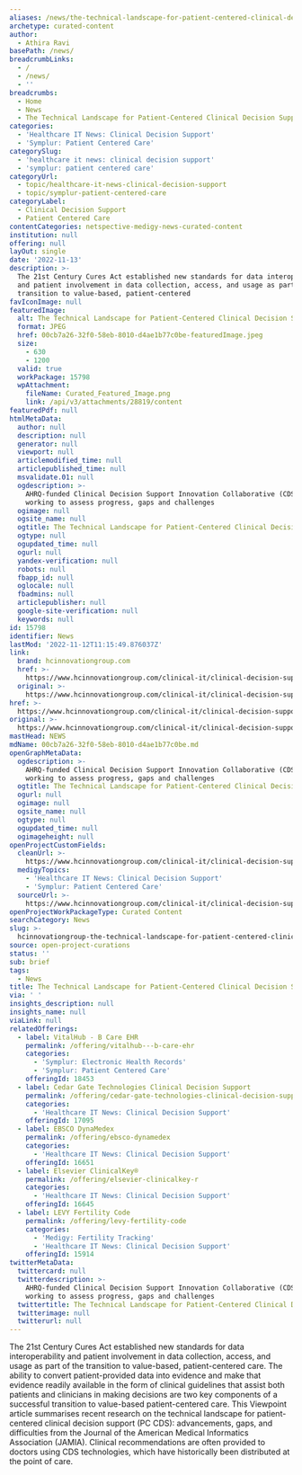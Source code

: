 ```yaml
---
aliases: /news/the-technical-landscape-for-patient-centered-clinical-decision-support
archetype: curated-content
author:
  - Athira Ravi
basePath: /news/
breadcrumbLinks:
  - /
  - /news/
  - ''
breadcrumbs:
  - Home
  - News
  - The Technical Landscape for Patient-Centered Clinical Decision Support
categories:
  - 'Healthcare IT News: Clinical Decision Support'
  - 'Symplur: Patient Centered Care'
categorySlug:
  - 'healthcare it news: clinical decision support'
  - 'symplur: patient centered care'
categoryUrl:
  - topic/healthcare-it-news-clinical-decision-support
  - topic/symplur-patient-centered-care
categoryLabel:
  - Clinical Decision Support
  - Patient Centered Care
contentCategories: netspective-medigy-news-curated-content
institution: null
offering: null
layOut: single
date: '2022-11-13'
description: >-
  The 21st Century Cures Act established new standards for data interoperability
  and patient involvement in data collection, access, and usage as part of the
  transition to value-based, patient-centered 
favIconImage: null
featuredImage:
  alt: The Technical Landscape for Patient-Centered Clinical Decision Support
  format: JPEG
  href: 00cb7a26-32f0-58eb-8010-d4ae1b77c0be-featuredImage.jpeg
  size:
    - 630
    - 1200
  valid: true
  workPackage: 15798
  wpAttachment:
    fileName: Curated_Featured_Image.png
    link: /api/v3/attachments/28819/content
featuredPdf: null
htmlMetaData:
  author: null
  description: null
  generator: null
  viewport: null
  articlemodified_time: null
  articlepublished_time: null
  msvalidate.01: null
  ogdescription: >-
    AHRQ-funded Clinical Decision Support Innovation Collaborative (CDSiC) is
    working to assess progress, gaps and challenges
  ogimage: null
  ogsite_name: null
  ogtitle: The Technical Landscape for Patient-Centered Clinical Decision Support
  ogtype: null
  ogupdated_time: null
  ogurl: null
  yandex-verification: null
  robots: null
  fbapp_id: null
  oglocale: null
  fbadmins: null
  articlepublisher: null
  google-site-verification: null
  keywords: null
id: 15798
identifier: News
lastMod: '2022-11-12T11:15:49.876037Z'
link:
  brand: hcinnovationgroup.com
  href: >-
    https://www.hcinnovationgroup.com/clinical-it/clinical-decision-support/article/21286553/the-technical-landscape-for-patientcentered-clinical-decision-support
  original: >-
    https://www.hcinnovationgroup.com/clinical-it/clinical-decision-support/article/21286553/the-technical-landscape-for-patientcentered-clinical-decision-support
href: >-
  https://www.hcinnovationgroup.com/clinical-it/clinical-decision-support/article/21286553/the-technical-landscape-for-patientcentered-clinical-decision-support
original: >-
  https://www.hcinnovationgroup.com/clinical-it/clinical-decision-support/article/21286553/the-technical-landscape-for-patientcentered-clinical-decision-support
mastHead: NEWS
mdName: 00cb7a26-32f0-58eb-8010-d4ae1b77c0be.md
openGraphMetaData:
  ogdescription: >-
    AHRQ-funded Clinical Decision Support Innovation Collaborative (CDSiC) is
    working to assess progress, gaps and challenges
  ogtitle: The Technical Landscape for Patient-Centered Clinical Decision Support
  ogurl: null
  ogimage: null
  ogsite_name: null
  ogtype: null
  ogupdated_time: null
  ogimageheight: null
openProjectCustomFields:
  cleanUrl: >-
    https://www.hcinnovationgroup.com/clinical-it/clinical-decision-support/article/21286553/the-technical-landscape-for-patientcentered-clinical-decision-support
  medigyTopics:
    - 'Healthcare IT News: Clinical Decision Support'
    - 'Symplur: Patient Centered Care'
  sourceUrl: >-
    https://www.hcinnovationgroup.com/clinical-it/clinical-decision-support/article/21286553/the-technical-landscape-for-patientcentered-clinical-decision-support
openProjectWorkPackageType: Curated Content
searchCategory: News
slug: >-
  hcinnovationgroup-the-technical-landscape-for-patient-centered-clinical-decision-support
source: open-project-curations
status: ''
sub: brief
tags:
  - News
title: The Technical Landscape for Patient-Centered Clinical Decision Support
via: ' '
insights_description: null
insights_name: null
viaLink: null
relatedOfferings:
  - label: VitalHub - B Care EHR
    permalink: /offering/vitalhub---b-care-ehr
    categories:
      - 'Symplur: Electronic Health Records'
      - 'Symplur: Patient Centered Care'
    offeringId: 18453
  - label: Cedar Gate Technologies Clinical Decision Support
    permalink: /offering/cedar-gate-technologies-clinical-decision-support
    categories:
      - 'Healthcare IT News: Clinical Decision Support'
    offeringId: 17095
  - label: EBSCO DynaMedex
    permalink: /offering/ebsco-dynamedex
    categories:
      - 'Healthcare IT News: Clinical Decision Support'
    offeringId: 16651
  - label: Elsevier ClinicalKey®
    permalink: /offering/elsevier-clinicalkey-r
    categories:
      - 'Healthcare IT News: Clinical Decision Support'
    offeringId: 16645
  - label: LEVY Fertility Code
    permalink: /offering/levy-fertility-code
    categories:
      - 'Medigy: Fertility Tracking'
      - 'Healthcare IT News: Clinical Decision Support'
    offeringId: 15914
twitterMetaData:
  twittercard: null
  twitterdescription: >-
    AHRQ-funded Clinical Decision Support Innovation Collaborative (CDSiC) is
    working to assess progress, gaps and challenges
  twittertitle: The Technical Landscape for Patient-Centered Clinical Decision Support
  twitterimage: null
  twitterurl: null
---
```

The 21st Century Cures Act established new standards for data interoperability and patient involvement in data collection, access, and usage as part of the transition to value-based, patient-centered care. The ability to convert patient-provided data into evidence and make that evidence readily available in the form of clinical guidelines that assist both patients and clinicians in making decisions are two key components of a successful transition to value-based patient-centered care. This Viewpoint article summarises recent research on the technical landscape for patient-centered clinical decision support (PC CDS): advancements, gaps, and difficulties from the Journal of the American Medical Informatics Association (JAMIA). Clinical recommendations are often provided to doctors using CDS technologies, which have historically been distributed at the point of care.